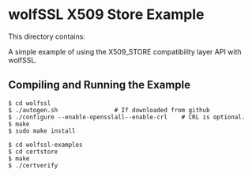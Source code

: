 # wolfSSL X509 Store Example

This directory contains:

A simple example of using the X509_STORE compatibility layer API with wolfSSL.

## Compiling and Running the Example

```
$ cd wolfssl
$ ./autogen.sh                # If downloaded from github
$ ./configure --enable-opensslall--enable-crl    # CRL is optional.
$ make
$ sudo make install
```

```
$ cd wolfssl-examples
$ cd certstore
$ make
$ ./certverify
```


